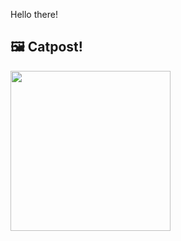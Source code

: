 Hello there!



## 🖼️ Catpost!

<sub>
    <img src="https://cdn2.thecatapi.com/images/2d6.jpg" height="256">
</sub>

